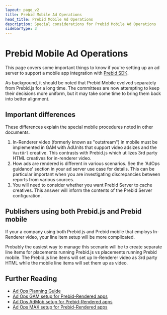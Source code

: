 ```yaml
---
layout: page_v2
title: Prebid Mobile Ad Operations
head_title: Prebid Mobile Ad Operations
description: Special considerations for Prebid Mobile Ad Operations
sidebarType: 3
---
```


# Prebid Mobile Ad Operations

This page covers some important things to know if you're setting up an ad server to support a mobile app integration with [Prebid SDK](/prebid-mobile/prebid-mobile.html).

As background, it should be noted that Prebid Mobile evolved separately from Prebid.js for a long time. The committees are now attempting to keep their decisions more uniform, but it may take some time to bring them back into better alignment.

## Important differences

These differences explain the special mobile procedures noted in other documents.

1. In-Renderer video (formerly known as "outstream") in mobile must be implemented in GAM with AdUnits that support video adsizes and the `VastUrl` creative. This contrasts with Prebid.js which utilizes 3rd party HTML creatives for in-renderer video.
1. How ads are rendered is different in various scenarios. See the 'AdOps guidance' section in your ad server use case for details. This can be particular important when you are investigating discrepancies between reports from various sources.
1. You will need to consider whether you want Prebid Server to cache creatives. This answer will inform the contents of the Prebid Server configuration.

## Publishers using both Prebid.js and Prebid mobile

If your a company using both Prebid.js and Prebid mobile that employs In-Renderer video, your line item setup will be more complicated.

Probably the easiest way to manage this scenario will be to create separate line items for placements running Prebid.js vs placements running Prebid mobile.
The Prebid.js line items will set up In-Renderer video as 3rd party HTML while the mobile line items will set them up as video.

## Further Reading

- [Ad Ops Planning Guide](/adops/adops-planning-guide.html)
- [Ad Ops GAM setup for Prebid-Rendered apps](/adops/mobile-rendering-gam-line-item-setup.html)
- [Ad Ops AdMob setup for Prebid-Rendered apps](/adops/mobile-rendering-admob-line-item-setup.html)
- [Ad Ops MAX setup for Prebid-Rendered apps](/adops/mobile-rendering-max-line-item-setup.html)
